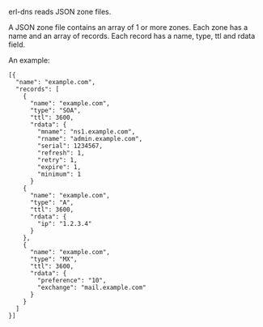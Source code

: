 erl-dns reads JSON zone files.

A JSON zone file contains an array of 1 or more zones. Each zone has a name and an array of records. Each record has a name, type, ttl and rdata field.

An example:

    [{
      "name": "example.com",
      "records": [
        {
          "name": "example.com",
          "type": "SOA",
          "ttl": 3600,
          "rdata": {
            "mname": "ns1.example.com",
            "rname": "admin.example.com",
            "serial": 1234567,
            "refresh": 1,
            "retry": 1,
            "expire": 1,
            "minimum": 1
          }
        {
          "name": "example.com",
          "type": "A",
          "ttl": 3600,
          "rdata": {
            "ip": "1.2.3.4"
          }
        },
        {
          "name": "example.com",
          "type": "MX",
          "ttl": 3600,
          "rdata": {
            "preference": "10",
            "exchange": "mail.example.com"
          }
        }
      ]
    }]

